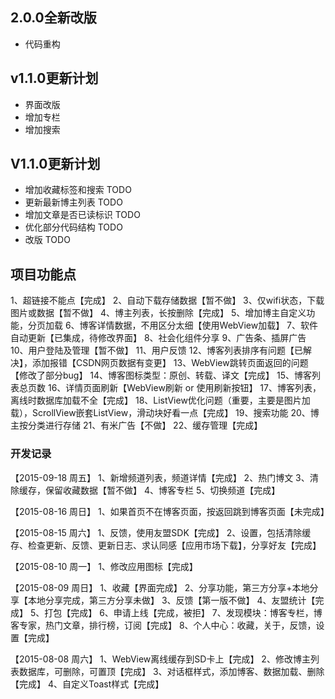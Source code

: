 ## 2.0.0全新改版
* 代码重构

## v1.1.0更新计划
* 界面改版
* 增加专栏
* 增加搜索

## V1.1.0更新计划
* 增加收藏标签和搜索 TODO
* 更新最新博主列表 TODO
* 增加文章是否已读标识 TODO
* 优化部分代码结构 TODO
* 改版 TODO

## 项目功能点
1、超链接不能点【完成】
2、自动下载存储数据【暂不做】
3、仅wifi状态，下载图片或数据【暂不做】
4、博主列表，长按删除【完成】
5、增加博主自定义功能，分页加载
6、博客详情数据，不用区分太细【使用WebView加载】
7、软件自动更新【已集成，待修改界面】
8、社会化组件分享
9、广告条、插屏广告
10、用户登陆及管理【暂不做】
11、用户反馈
12、博客列表排序有问题【已解决】，添加报错【CSDN网页数据有变更】
13、WebView跳转页面返回的问题【修改了部分bug】
14、博客图标类型：原创、转载、译文【完成】
15、博客列表总页数
16、详情页面刷新【WebView刷新 or 使用刷新按钮】
17、博客列表，离线时数据库加载不全【完成】
18、ListView优化问题（重要，主要是图片加载），ScrollView嵌套ListView，滑动块好看一点【完成】
19、搜索功能
20、博主按分类进行存储
21、有米广告【不做】
22、缓存管理【完成】


### 开发记录
【2015-09-18 周五】
1、新增频道列表，频道详情【完成】
2、热门博文
3、清除缓存，保留收藏数据【暂不做】
4、博客专栏
5、切换频道【完成】

【2015-08-16 周日】
1、如果首页不在博客页面，按返回跳到博客页面【未完成】


【2015-08-15 周六】
1、反馈，使用友盟SDK【完成】
2、设置，包括清除缓存、检查更新、反馈、更新日志、求认同感【应用市场下载】，分享好友【完成】


【2015-08-10 周一】
1、修改应用图标【完成】

【2015-08-09 周日】
1、收藏【界面完成】
2、分享功能，第三方分享+本地分享【本地分享完成，第三方分享未做】
3、反馈【第一版不做】
4、友盟统计【完成】
5、打包【完成】
6、申请上线【完成，被拒】
7、发现模块：博客专栏，博客专家，热门文章，排行榜，订阅【完成】
8、个人中心：收藏，关于，反馈，设置【完成】

【2015-08-08 周六】
1、WebView离线缓存到SD卡上【完成】
2、修改博主列表数据库，可删除，可置顶【完成】
3、对话框样式，添加博客、数据加载、删除【完成】
4、自定义Toast样式【完成】


